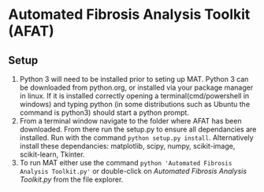 # Automated Fibrosis Analysis Toolkit (AFAT)

## Setup
1. Python 3 will need to be installed prior to seting up MAT. Python 3 can be 
    downloaded from python.org, or installed via your package manager in linux. 
    If it is installed correctly opening a terminal(cmd/powershell in windows)
    and typing python (in some distributions such as Ubuntu the command is 
    python3) should start a python prompt.
2. From a terminal window navigate to the folder where AFAT has been downloaded. 
    From there run the setup.py to ensure all dependancies are installed. Run
    with the command `python setup.py install`. Alternatively install these 
    dependancies: matplotlib, scipy, numpy, scikit-image, scikit-learn, Tkinter.
3. To run MAT either use the command `python 'Automated Fibrosis Analysis Toolkit.py'`
    or double-click on *Automated Fibrosis Analysis Toolkit.py* from the file
    explorer.
